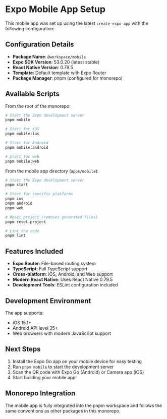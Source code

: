 # Expo Mobile App Setup

This mobile app was set up using the latest `create-expo-app` with the following configuration:

## Configuration Details

- **Package Name**: `@workspace/mobile`
- **Expo SDK Version**: 53.0.20 (latest stable)
- **React Native Version**: 0.79.5
- **Template**: Default template with Expo Router
- **Package Manager**: pnpm (configured for monorepo)

## Available Scripts

From the root of the monorepo:

```bash
# Start the Expo development server
pnpm mobile

# Start for iOS
pnpm mobile:ios

# Start for Android
pnpm mobile:android

# Start for web
pnpm mobile:web
```

From the mobile app directory (`apps/mobile`):

```bash
# Start the Expo development server
pnpm start

# Start for specific platforms
pnpm ios
pnpm android
pnpm web

# Reset project (removes generated files)
pnpm reset-project

# Lint the code
pnpm lint
```

## Features Included

- **Expo Router**: File-based routing system
- **TypeScript**: Full TypeScript support
- **Cross-platform**: iOS, Android, and Web support
- **Modern React Native**: Uses React Native 0.79.5
- **Development Tools**: ESLint configuration included

## Development Environment

The app supports:

- iOS 15.1+
- Android API level 35+
- Web browsers with modern JavaScript support

## Next Steps

1. Install the Expo Go app on your mobile device for easy testing
2. Run `pnpm mobile` to start the development server
3. Scan the QR code with Expo Go (Android) or Camera app (iOS)
4. Start building your mobile app!

## Monorepo Integration

The mobile app is fully integrated into the pnpm workspace and follows the same conventions as other packages in this monorepo.

